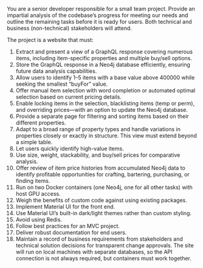 You are a senior developer responsible for a small team project. Provide an impartial analysis of the codebase’s progress for meeting our needs and outline the remaining tasks before it is ready for users. Both technical and business (non-technical) stakeholders will attend.

The project is a website that must:
1. Extract and present a view of a GraphQL response covering numerous items, including item-specific properties and multiple buy/sell options.
2. Store the GraphQL response in a Neo4j database efficiently, ensuring future data analysis capabilities.
3. Allow users to identify 1–5 items with a base value above 400000 while seeking the smallest “buyFor” value.
4. Offer manual item selection with word completion or automated optimal selection based on current pricing details.
5. Enable locking items in the selection, blacklisting items (temp or perm), and overriding prices—with an option to update the Neo4j database.
6. Provide a separate page for filtering and sorting items based on their different properties.
7. Adapt to a broad range of property types and handle variations in properties closely or exactly in structure. This view must extend beyond a simple table.
8. Let users quickly identify high-value items.
9. Use size, weight, stackability, and buy/sell prices for comparative analysis.
10. Offer review of item price histories from accumulated Neo4j data to identify profitable opportunities for crafting, bartering, purchasing, or finding items.
11. Run on two Docker containers (one Neo4j, one for all other tasks) with host GPU access.
12. Weigh the benefits of custom code against using existing packages.
13. Implement Material UI for the front end.
14. Use Material UI’s built-in dark/light themes rather than custom styling.
15. Avoid using Redis.
16. Follow best practices for an MVC project.
17. Deliver robust documentation for end users.
18. Maintain a record of business requirements from stakeholders and technical solution decisions for transparent change approvals. The site will run on local machines with separate databases, so the API connection is not always required, but containers must work together.